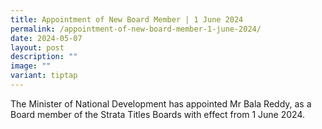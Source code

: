 ```yaml
---
title: Appointment of New Board Member | 1 June 2024
permalink: /appointment-of-new-board-member-1-june-2024/
date: 2024-05-07
layout: post
description: ""
image: ""
variant: tiptap
---
```

<p>The Minister of National Development has appointed Mr Bala Reddy, as a
Board member of the Strata Titles Boards with effect from 1 June 2024.</p>
<p></p>